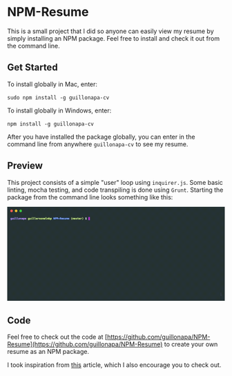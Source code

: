 # NPM-Resume

This is a small project that I did so anyone can easily view my resume by simply installing an NPM package. Feel free to install and check it out from the command line.

## Get Started

To install globally in Mac, enter:

```
sudo npm install -g guillonapa-cv
```

To install globally in Windows, enter:

```
npm install -g guillonapa-cv
```

After you have installed the package globally, you can enter in the command line from anywhere `guillonapa-cv` to see my resume.

## Preview

This project consists of a simple "user" loop using `inquirer.js`. Some basic linting, mocha testing, and code transpiling is done using `Grunt`. Starting the package from the command line looks something like this:

![demo](lib/demo.gif)

## Code

Feel free to check out the code at [https://github.com/guillonapa/NPM-Resume](https://github.com/guillonapa/NPM-Resume) to create your own resume as an NPM package.

I took inspiration from [this](https://blog.usejournal.com/how-to-make-your-r%C3%A9sum%C3%A9-an-npm-package-fc5d6b6a3fbd) article, which I also encourage you to check out.

